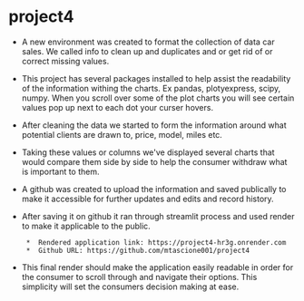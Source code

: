 # project4

*  A new environment was created to format the collection of data car sales. We called info to clean up and duplicates and or get rid of or correct missing values.

*  This project has several packages installed to help assist the readability of the information withing the charts. Ex pandas, plotyexpress, scipy, numpy. When you scroll over some of the plot charts you will see certain values pop up next to each dot your curser hovers.

*  After cleaning the data we started to form the information around what potential clients are drawn to, price, model, miles etc. 

*  Taking these values or columns we've displayed several charts that would compare them side by side to help the consumer withdraw what is important to them.

*  A github was created to upload the information and saved publically to make it accessible for further updates and edits and record history.

*  After saving it on github it ran through streamlit process and used render to make it applicable to the public.

        *  Rendered application link: https://project4-hr3g.onrender.com
        *  Github URL: https://github.com/mtascione001/project4

*  This final render should make the application easily readable in order for the consumer to scroll through and navigate their options. This simplicity will set the consumers decision making at ease.